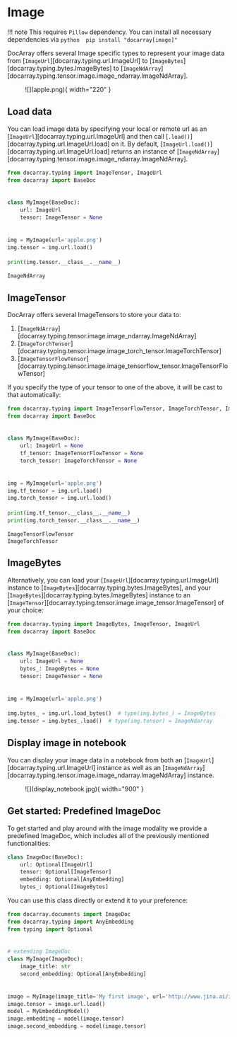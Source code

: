 # Image

!!! note
    This requires `Pillow` dependency. You can install all necessary dependencies via
    ```python 
    pip install "docarray[image]"
    ```

DocArray offers several Image specific types to represent your image data from [`ImageUrl`][docarray.typing.url.ImageUrl] to [`ImageBytes`][docarray.typing.bytes.ImageBytes] to [`ImageNdArray`][docarray.typing.tensor.image.image_ndarray.ImageNdArray].

<figure markdown>
  ![](apple.png){ width="220" }
</figure>

## Load data
You can load image data by specifying your local or remote url as an [`ImageUrl`][docarray.typing.url.ImageUrl] 
and then call [`.load()`][docarray.typing.url.ImageUrl.load] on it. By default, [`ImageUrl.load()`][docarray.typing.url.ImageUrl.load] returns an instance of [`ImageNdArray`][docarray.typing.tensor.image.image_ndarray.ImageNdArray].

```python hl_lines="11"
from docarray.typing import ImageTensor, ImageUrl
from docarray import BaseDoc


class MyImage(BaseDoc):
    url: ImageUrl
    tensor: ImageTensor = None


img = MyImage(url='apple.png')
img.tensor = img.url.load()

print(img.tensor.__class__.__name__)
```
```text
ImageNdArray
```

## ImageTensor
DocArray offers several ImageTensors to store your data to:

1. [`ImageNdArray`][docarray.typing.tensor.image.image_ndarray.ImageNdArray]
2. [`ImageTorchTensor`][docarray.typing.tensor.image.image_torch_tensor.ImageTorchTensor]
3. [`ImageTensorFlowTensor`][docarray.typing.tensor.image.image_tensorflow_tensor.ImageTensorFlowTensor]

If you specify the type of your tensor to one of the above, it will be cast to that automatically:

```python hl_lines="7 8 12 13" 
from docarray.typing import ImageTensorFlowTensor, ImageTorchTensor, ImageUrl
from docarray import BaseDoc


class MyImage(BaseDoc):
    url: ImageUrl = None
    tf_tensor: ImageTensorFlowTensor = None
    torch_tensor: ImageTorchTensor = None


img = MyImage(url='apple.png')
img.tf_tensor = img.url.load()
img.torch_tensor = img.url.load()

print(img.tf_tensor.__class__.__name__)
print(img.torch_tensor.__class__.__name__)
```
```text
ImageTensorFlowTensor
ImageTorchTensor
```

## ImageBytes
Alternatively, you can load your [`ImageUrl`][docarray.typing.url.ImageUrl] instance to [`ImageBytes`][docarray.typing.bytes.ImageBytes], and your [`ImageBytes`][docarray.typing.bytes.ImageBytes] instance to an [`ImageTensor`][docarray.typing.tensor.image.image_tensor.ImageTensor] of your choice:

```python hl_lines="13 14"
from docarray.typing import ImageBytes, ImageTensor, ImageUrl
from docarray import BaseDoc


class MyImage(BaseDoc):
    url: ImageUrl = None
    bytes_: ImageBytes = None
    tensor: ImageTensor = None


img = MyImage(url='apple.png')

img.bytes_ = img.url.load_bytes()  # type(img.bytes_) = ImageBytes
img.tensor = img.bytes_.load()  # type(img.tensor) = ImageNdarray
```

## Display image in notebook

You can display your image data in a notebook from both an [`ImageUrl`][docarray.typing.url.ImageUrl] instance as well as an 
[`ImageNdArray`][docarray.typing.tensor.image.image_ndarray.ImageNdArray] instance.



<figure markdown>
  ![](display_notebook.jpg){ width="900" }
</figure>


## Get started: Predefined ImageDoc

To get started and play around with the image modality we provide a predefined ImageDoc, which includes all of the previously mentioned functionalities:

```python
class ImageDoc(BaseDoc):
    url: Optional[ImageUrl]
    tensor: Optional[ImageTensor]
    embedding: Optional[AnyEmbedding]
    bytes_: Optional[ImageBytes]
```

You can use this class directly or extend it to your preference:
```python
from docarray.documents import ImageDoc
from docarray.typing import AnyEmbedding
from typing import Optional


# extending ImageDoc
class MyImage(ImageDoc):
    image_title: str
    second_embedding: Optional[AnyEmbedding]


image = MyImage(image_title='My first image', url='http://www.jina.ai/image.jpg')
image.tensor = image.url.load()
model = MyEmbeddingModel()
image.embedding = model(image.tensor)
image.second_embedding = model(image.tensor)
```
